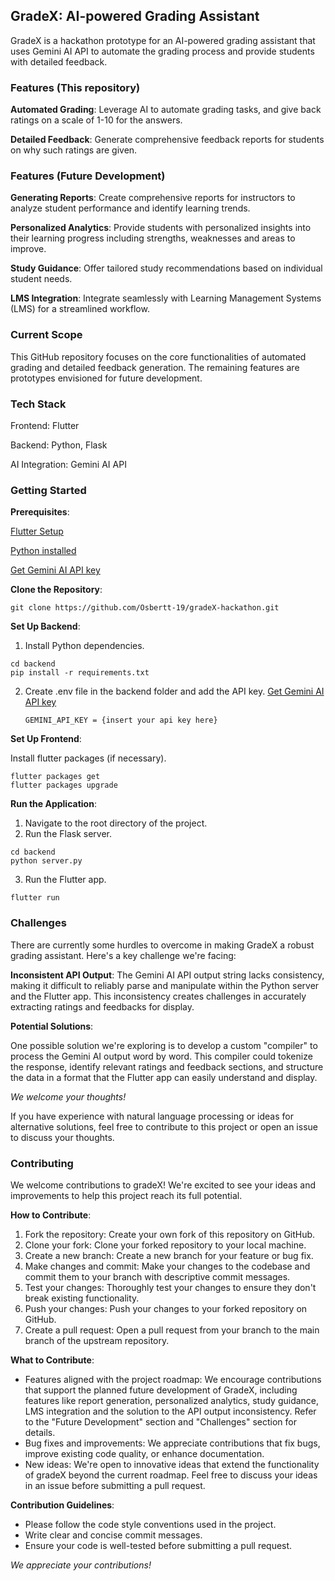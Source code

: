## GradeX: AI-powered Grading Assistant

GradeX is a hackathon prototype for an AI-powered grading assistant that uses Gemini AI API to automate the grading process and provide students with detailed feedback.

### Features (This repository)

**Automated Grading**: Leverage AI to automate grading tasks, and give back ratings on a scale of 1-10 for the answers.

**Detailed Feedback**: Generate comprehensive feedback reports for students on why such ratings are given.

### Features (Future Development)

**Generating Reports**: Create comprehensive reports for instructors to analyze student performance and identify learning trends.

**Personalized Analytics**: Provide students with personalized insights into their learning progress including strengths, weaknesses and areas to improve.

**Study Guidance**: Offer tailored study recommendations based on individual student needs.

**LMS Integration**: Integrate seamlessly with Learning Management Systems (LMS) for a streamlined workflow.

### Current Scope

This GitHub repository focuses on the core functionalities of automated grading and detailed feedback generation. The remaining features are prototypes envisioned for future development.

### Tech Stack

Frontend: Flutter

Backend: Python, Flask

AI Integration: Gemini AI API

### Getting Started

**Prerequisites**:

[Flutter Setup](https://docs.flutter.dev/get-started/install)

[Python installed](https://www.python.org/downloads/)

[Get Gemini AI API key](https://ai.google.dev/docs)

**Clone the Repository**:

```console
git clone https://github.com/Osbertt-19/gradeX-hackathon.git
```

**Set Up Backend**:

1. Install Python dependencies.

```console
cd backend
pip install -r requirements.txt
```

2. Create .env file in the backend folder and add the API key. [Get Gemini AI API key](https://ai.google.dev/tutorials/setup)

   `GEMINI_API_KEY = {insert your api key here}`

**Set Up Frontend**:

Install flutter packages (if necessary).

```console
flutter packages get
flutter packages upgrade
```

**Run the Application**:

1. Navigate to the root directory of the project.
2. Run the Flask server.

```console
cd backend
python server.py
```

3. Run the Flutter app.

```console
flutter run
```

### Challenges

There are currently some hurdles to overcome in making GradeX a robust grading assistant. Here's a key challenge we're facing:

**Inconsistent API Output**: The Gemini AI API output string lacks consistency, making it difficult to reliably parse and manipulate within the Python server and the Flutter app. This inconsistency creates challenges in accurately extracting ratings and feedbacks for display.

**Potential Solutions**:

One possible solution we're exploring is to develop a custom "compiler" to process the Gemini AI output word by word. This compiler could tokenize the response, identify relevant ratings and feedback sections, and structure the data in a format that the Flutter app can easily understand and display.

_We welcome your thoughts!_

If you have experience with natural language processing or ideas for alternative solutions, feel free to contribute to this project or open an issue to discuss your thoughts.

### Contributing

We welcome contributions to gradeX! We're excited to see your ideas and improvements to help this project reach its full potential.

**How to Contribute**:

1. Fork the repository: Create your own fork of this repository on GitHub.
2. Clone your fork: Clone your forked repository to your local machine.
3. Create a new branch: Create a new branch for your feature or bug fix.
4. Make changes and commit: Make your changes to the codebase and commit them to your branch with descriptive commit messages.
5. Test your changes: Thoroughly test your changes to ensure they don't break existing functionality.
6. Push your changes: Push your changes to your forked repository on GitHub.
7. Create a pull request: Open a pull request from your branch to the main branch of the upstream repository.

**What to Contribute**:

- Features aligned with the project roadmap: We encourage contributions that support the planned future development of GradeX, including features like report generation, personalized analytics, study guidance, LMS integration and the solution to the API output inconsistency. Refer to the "Future Development" section and "Challenges" section for details.
- Bug fixes and improvements: We appreciate contributions that fix bugs, improve existing code quality, or enhance documentation.
- New ideas: We're open to innovative ideas that extend the functionality of gradeX beyond the current roadmap. Feel free to discuss your ideas in an issue before submitting a pull request.

**Contribution Guidelines**:

- Please follow the code style conventions used in the project.
- Write clear and concise commit messages.
- Ensure your code is well-tested before submitting a pull request.

_We appreciate your contributions!_
